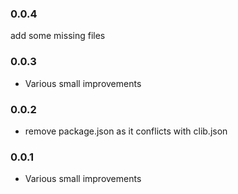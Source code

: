 ### 0.0.4

 add some missing files

### 0.0.3

* Various small improvements

### 0.0.2

* remove package.json as it conflicts with clib.json

### 0.0.1

* Various small improvements
